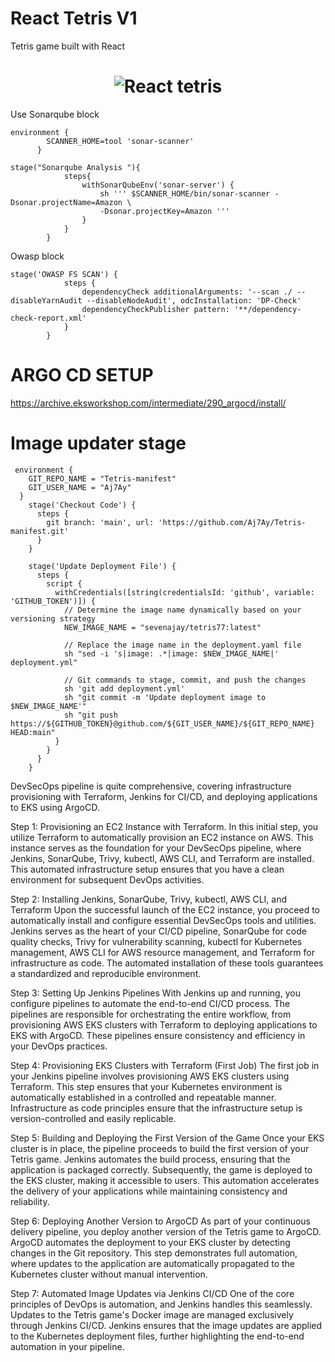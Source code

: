 # React Tetris V1

Tetris game built with React

<h1 align="center">
  <img alt="React tetris " title="#React tetris desktop" src="./images/game.jpg" />
</h1>


Use Sonarqube block 
```
environment {
        SCANNER_HOME=tool 'sonar-scanner'
      }

stage("Sonarqube Analysis "){
            steps{
                withSonarQubeEnv('sonar-server') {
                    sh ''' $SCANNER_HOME/bin/sonar-scanner -Dsonar.projectName=Amazon \
                    -Dsonar.projectKey=Amazon '''
                }
            }
        }
```        

Owasp block
```
stage('OWASP FS SCAN') {
            steps {
                dependencyCheck additionalArguments: '--scan ./ --disableYarnAudit --disableNodeAudit', odcInstallation: 'DP-Check'
                dependencyCheckPublisher pattern: '**/dependency-check-report.xml'
            }
        }
```

# ARGO CD SETUP
https://archive.eksworkshop.com/intermediate/290_argocd/install/

# Image updater stage
```
 environment {
    GIT_REPO_NAME = "Tetris-manifest"
    GIT_USER_NAME = "Aj7Ay"
  }
    stage('Checkout Code') {
      steps {
        git branch: 'main', url: 'https://github.com/Aj7Ay/Tetris-manifest.git'
      }
    }

    stage('Update Deployment File') {
      steps {
        script {
          withCredentials([string(credentialsId: 'github', variable: 'GITHUB_TOKEN')]) {
            // Determine the image name dynamically based on your versioning strategy
            NEW_IMAGE_NAME = "sevenajay/tetris77:latest"

            // Replace the image name in the deployment.yaml file
            sh "sed -i 's|image: .*|image: $NEW_IMAGE_NAME|' deployment.yml"

            // Git commands to stage, commit, and push the changes
            sh 'git add deployment.yml'
            sh "git commit -m 'Update deployment image to $NEW_IMAGE_NAME'"
            sh "git push https://${GITHUB_TOKEN}@github.com/${GIT_USER_NAME}/${GIT_REPO_NAME} HEAD:main"
          }
        }
      }
    }

```

DevSecOps pipeline is quite comprehensive, covering infrastructure provisioning with Terraform, Jenkins for CI/CD, and deploying applications to EKS using ArgoCD.

Step 1: Provisioning an EC2 Instance with Terraform.
In this initial step, you utilize Terraform to automatically provision an EC2 instance on AWS. This instance serves as the foundation for your DevSecOps pipeline, where Jenkins, SonarQube, Trivy, kubectl, AWS CLI, and Terraform are installed. This automated infrastructure setup ensures that you have a clean environment for subsequent DevOps activities.

Step 2: Installing Jenkins, SonarQube, Trivy, kubectl, AWS CLI, and Terraform
Upon the successful launch of the EC2 instance, you proceed to automatically install and configure essential DevSecOps tools and utilities. Jenkins serves as the heart of your CI/CD pipeline, SonarQube for code quality checks, Trivy for vulnerability scanning, kubectl for Kubernetes management, AWS CLI for AWS resource management, and Terraform for infrastructure as code. The automated installation of these tools guarantees a standardized and reproducible environment.

Step 3: Setting Up Jenkins Pipelines
With Jenkins up and running, you configure pipelines to automate the end-to-end CI/CD process. The pipelines are responsible for orchestrating the entire workflow, from provisioning AWS EKS clusters with Terraform to deploying applications to EKS with ArgoCD. These pipelines ensure consistency and efficiency in your DevOps practices.

Step 4: Provisioning EKS Clusters with Terraform (First Job)
The first job in your Jenkins pipeline involves provisioning AWS EKS clusters using Terraform. This step ensures that your Kubernetes environment is automatically established in a controlled and repeatable manner. Infrastructure as code principles ensure that the infrastructure setup is version-controlled and easily replicable.

Step 5: Building and Deploying the First Version of the Game
Once your EKS cluster is in place, the pipeline proceeds to build the first version of your Tetris game. Jenkins automates the build process, ensuring that the application is packaged correctly. Subsequently, the game is deployed to the EKS cluster, making it accessible to users. This automation accelerates the delivery of your applications while maintaining consistency and reliability.

Step 6: Deploying Another Version to ArgoCD
As part of your continuous delivery pipeline, you deploy another version of the Tetris game to ArgoCD. ArgoCD automates the deployment to your EKS cluster by detecting changes in the Git repository. This step demonstrates full automation, where updates to the application are automatically propagated to the Kubernetes cluster without manual intervention.

Step 7: Automated Image Updates via Jenkins CI/CD
One of the core principles of DevOps is automation, and Jenkins handles this seamlessly. Updates to the Tetris game's Docker image are managed exclusively through Jenkins CI/CD. Jenkins ensures that the image updates are applied to the Kubernetes deployment files, further highlighting the end-to-end automation in your pipeline.
```
